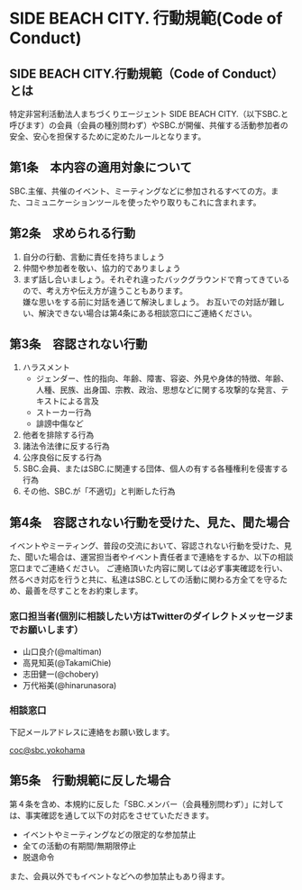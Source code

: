 # SIDE BEACH CITY. 行動規範(Code of Conduct)  
## SIDE BEACH CITY.行動規範（Code of Conduct）とは 
特定非営利活動法人まちづくりエージェント SIDE BEACH CITY.（以下SBC.と呼びます）の会員（会員の種別問わず）やSBC.が開催、共催する活動参加者の安全、安心を担保するために定めたルールとなります。 


## 第1条　本内容の適用対象について  
SBC.主催、共催のイベント、ミーティングなどに参加されるすべての方。また、コミュニケーションツールを使ったやり取りもこれに含まれます。



## 第2条　求められる行動  
1.	自分の行動、言動に責任を持ちましょう 
2.	仲間や参加者を敬い、協力的でありましょう  
3.	まず話し合いましょう。それぞれ違ったバックグラウンドで育ってきているので、考え方や伝え方が違うこともあります。  
嫌な思いをする前に対話を通じて解決しましょう。
お互いでの対話が難しい、解決できない場合は第4条にある相談窓口にご連絡ください。

## 第3条　容認されない行動  
1.	ハラスメント 
    * ジェンダー、性的指向、年齢、障害、容姿、外見や身体的特徴、年齢、人種、民族、出身国、宗教、政治、思想などに関する攻撃的な発言、テキストによる言及
    * ストーカー行為
    * 誹謗中傷など
2.	他者を排除する行為 
3.	諸法令法律に反する行為 
4.	公序良俗に反する行為 
5.	SBC.会員、またはSBC.に関連する団体、個人の有する各種権利を侵害する行為 
6.	その他、SBC.が「不適切」と判断した行為  


## 第4条　容認されない行動を受けた、見た、聞た場合  
イベントやミーティング、普段の交流において、容認されない行動を受けた、見た、聞いた場合は、運営担当者やイベント責任者まで連絡をするか、以下の相談窓口までご連絡ください。
ご連絡頂いた内容に関しては必ず事実確認を行い、然るべき対応を行うと共に、私達はSBC.としての活動に関わる方全てを守るため、最善を尽すことをお約束します。

### 窓口担当者(個別に相談したい方はTwitterのダイレクトメッセージまでお願いします）
* 山口良介(@maltiman)
* 高見知英(@TakamiChie)
* 志田健一(@chobery)
* 万代裕美(@hinarunasora)　

### 相談窓口
下記メールアドレスに連絡をお願い致します。

[coc@sbc.yokohama](mailto:coc@sbc.yokohama)

## 第5条　行動規範に反した場合  
第４条を含め、本規約に反した「SBC.メンバー（会員種別問わず）」に対しては、事実確認を通して以下の対応をさせていただきます。

* イベントやミーティングなどの限定的な参加禁止
* 全ての活動の有期間/無期限停止
* 脱退命令

また、会員以外でもイベントなどへの参加禁止もあり得ます。

